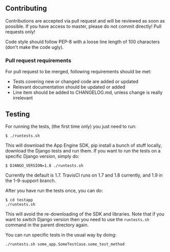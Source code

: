 ## Contributing

Contributions are accepted via pull request and will be reviewed as soon as possible. If you have access to master, please do not commit directly! Pull requests only!

Code style should follow PEP-8 with a loose line length of 100 characters (don't make the code ugly).

### Pull request requirements

For pull request to be merged, following requirements should be met:

- Tests covering new or changed code are added or updated
- Relevant documentation should be updated or added
- Line item should be added to CHANGELOG.md, unless change is really irrelevant

## Testing

For running the tests, (the first time only) you just need to run:

    $ ./runtests.sh

This will download the App Engine SDK, pip install a bunch of stuff locally, download the Django tests and run them. If you want to run the
tests on a specific Django version, simply do:

    $ DJANGO_VERSION=1.8 ./runtests.sh

Currently the default is 1.7. TravisCI runs on 1.7 and 1.8 currently, and 1.9 in the 1-9-support branch.

After you have run the tests once, you can do:

    $ cd testapp
    ./runtests.sh

This will avoid the re-downloading of the SDK and libraries.  Note that if you want to switch Django version then you need to use the `runtests.sh` command in the parent directory again.

You can run specific tests in the usual way by doing:

    ./runtests.sh some_app.SomeTestCase.some_test_method
